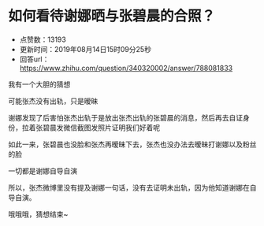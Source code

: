 # 如何看待谢娜晒与张碧晨的合照？
- 点赞数：13193
- 更新时间：2019年08月14日15时09分25秒
- 回答url：https://www.zhihu.com/question/340320002/answer/788081833
<body>
 <p data-pid="ifs0wems">我有一个大胆的猜想</p>
 <p data-pid="-vecY2yn">可能张杰没有出轨，只是暧昧</p>
 <p data-pid="tutNIefx">谢娜发现了后害怕张杰出轨于是放出张杰出轨的张碧晨的消息，然后再去自证身份，拉着张碧晨发微信截图发照片证明我们好着呢</p>
 <p data-pid="vUvBXE91">如此一来，张碧晨也没脸和张杰再暧昧下去，张杰也没办法去暧昧打谢娜以及粉丝的脸</p>
 <p data-pid="A8otch9D">一切都是谢娜自导自演</p>
 <p data-pid="heprHtIO">所以，张杰微博里没有提及谢娜一句话，没有去证明未出轨，因为他知道谢娜在自导自演。</p>
 <p data-pid="pG8YX7ra">哦哦哦，猜想结束~</p>
</body>